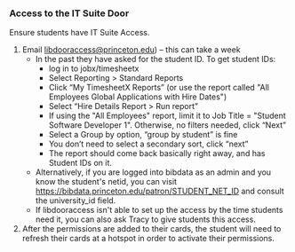 ### Access to the IT Suite Door

Ensure students have IT Suite Access.

1. Email [libdooraccess@princeton.edu](mailto:libdooraccess@princeton.edu)) – this can take a week
	-   In the past they have asked for the student ID. To get student IDs:
        -   log in to jobx/timesheetx
        -   Select Reporting > Standard Reports
        -   Click “My TimesheetX Reports” (or use the report called "All Employees Global Applications with Hire Dates")
        -   Select “Hire Details Report > Run report”
        -   If using the "All Employees" report, limit it to Job Title = "Student Software Developer 1".  Otherwise, no filters needed, click “Next”
        -   Select a Group by option, “group by student” is fine
        -   You don’t need to select a secondary sort, click “next”
        -   The report should come back basically right away, and has Student IDs on it.
   -   Alternatively, if you are logged into bibdata as an admin and you know the student's netid, you can visit https://bibdata.princeton.edu/patron/STUDENT_NET_ID and consult the university_id field.
    -   If libdooraccess isn't able to set up the access by the time students need it, you can also ask Tracy to give students this access.
1.   After the permissions are added to their cards, the student will need to refresh their cards at a hotspot in order to activate their permissions.
